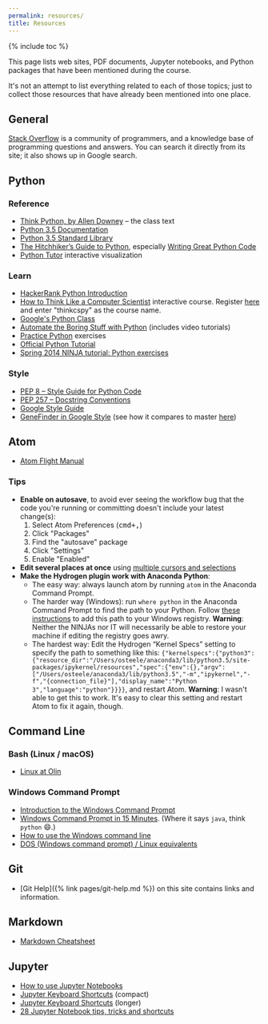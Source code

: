 ```yaml
---
permalink: resources/
title: Resources
---
```


{% include toc %}

This page lists web sites, PDF documents, Jupyter notebooks, and
Python packages that have been mentioned during the course.

It's not an attempt to list everything related to each of those topics; just
to collect those resources that have already been mentioned into one place.

## General

[Stack Overflow](http://stackoverflow.com) is a community of programmers, and a knowledge base of programming questions and answers. You can search it directly from its site; it also shows up in Google search.

## Python

### Reference

* [Think Python, by Allen Downey](http://greenteapress.com/wp/think-python-2e/) – the class text
* [Python 3.5 Documentation](https://docs.python.org/3.5/)
* [Python 3.5 Standard Library](https://docs.python.org/3.5/library/index.html)
* [The Hitchhiker’s Guide to Python](http://docs.python-guide.org/), especially [Writing Great Python Code](http://docs.python-guide.org/en/latest/#writing-great-python-code)
* [Python Tutor](http://www.pythontutor.com) interactive visualization

### Learn

* [HackerRank Python Introduction](https://www.hackerrank.com/domains/python/py-introduction)
* [How to Think Like a Computer Scientist](https://runestone.academy/runestone/static/thinkcspy/index.html) interactive course. Register [here](https://runestone.academy/runestone/default/user/register#) and enter "thinkcspy" as the course name.
* [Google's Python Class](https://developers.google.com/edu/python/)
* [Automate the Boring Stuff with Python](http://automatetheboringstuff.com) (includes video tutorials)
* [Practice Python](http://www.practicepython.org) exercises
* [Official Python Tutorial](https://docs.python.org/3/tutorial/index.html)
* [Spring 2014 NINJA tutorial: Python exercises](https://docs.google.com/document/d/1k-JU9cPokJ58ur4ubpbhLAxC26aAx9bCUcianobBLFE/edit)

### Style

* [PEP 8 – Style Guide for Python Code](https://www.python.org/dev/peps/pep-0008/)
* [PEP 257 – Docstring Conventions](https://www.python.org/dev/peps/pep-0257/)
* [Google Style Guide](https://google.github.io/styleguide/pyguide.html)
* [GeneFinder in Google Style](https://github.com/sd17fall/GeneFinder/blob/formatted/gene_finder.py) (see how it compares to master [here](https://github.com/sd17fall/GeneFinder/pull/2/files#diff-3941f5c15920a6b919f1db7864a6d2c7))

## Atom

* [Atom Flight Manual](http://flight-manual.atom.io)

### Tips

* **Enable on autosave**, to avoid ever seeing the workflow bug that the code you're running or committing doesn't include your latest change(s):
  1. Select Atom Preferences (<kbd>cmd+,</kbd>)
  2. Click "Packages"
  3. Find the "autosave" package
  4. Click "Settings"
  5. Enable "Enabled"
* **Edit several places at once** using [multiple cursors and selections](http://flight-manual.atom.io/using-atom/sections/editing-and-deleting-text/#multiple-cursors-and-selections)
* **Make the Hydrogen plugin work with Anaconda Python**:
  * The easy way: always launch atom by running `atom` in the Anaconda Command Prompt.
  * The harder way (Windows): run `where python` in the Anaconda Command Prompt to find the path to your Python.
    Follow [these instructions](https://stackoverflow.com/questions/17872234/how-to-add-python-to-windows-registry)
    to add this path to your Windows registry. **Warning**: Neither the NINJAs nor IT will necessarily be able to
    restore your machine if editing the registry goes awry.
  * The hardest way: Edit the Hydrogen “Kernel Specs” setting to specify the path to something like this: `{"kernelspecs":{"python3":{"resource_dir":"/Users/osteele/anaconda3/lib/python3.5/site-packages/ipykernel/resources","spec":{"env":{},"argv":["/Users/osteele/anaconda3/lib/python3.5","-m","ipykernel","-f","{connection_file}"],"display_name":"Python 3","language":"python"}}}}`, and restart Atom.
    **Warning**: I wasn't able to get this to work. It's easy to clear this setting and restart Atom to fix it again, though.

## Command Line

### Bash (Linux / macOS)

* [Linux at Olin](https://docs.google.com/viewer?a=v&pid=sites&srcid=ZGVmYXVsdGRvbWFpbnxzZDE1c3ByaW5nfGd4OmMyNzcyOTBjYThlMTM1Mg)

### Windows Command Prompt

* [Introduction to the Windows Command Prompt](https://www.bleepingcomputer.com/tutorials/windows-command-prompt-introduction/)
* [Windows Command Prompt in 15 Minutes](http://www.cs.princeton.edu/courses/archive/spr05/cos126/cmd-prompt.html). (Where it says `java`, think `python` :smile:.)
* [How to use the Windows command line](https://www.computerhope.com/issues/chusedos.htm)
* [DOS (Windows command prompt) / Linux equivalents](https://access.redhat.com/documentation/en-US/Red_Hat_Enterprise_Linux/4/html/Step_by_Step_Guide/ap-doslinux.html)

## Git

* [Git Help]({% link pages/git-help.md %}) on this site contains links and information.

## Markdown

* [Markdown Cheatsheet](https://github.com/adam-p/markdown-here/wiki/Markdown-Cheatsheet)

## Jupyter

* [How to use Jupyter Notebooks](https://www.datacamp.com/community/tutorials/tutorial-jupyter-notebook##UseJupyter)
* [Jupyter Keyboard Shortcuts](https://www.cheatography.com/weidadeyue/cheat-sheets/jupyter-notebook/) (compact)
* [Jupyter Keyboard Shortcuts](https://gist.github.com/kidpixo/f4318f8c8143adee5b40) (longer)
* [28 Jupyter Notebook tips, tricks and shortcuts](https://www.dataquest.io/blog/jupyter-notebook-tips-tricks-shortcuts/)
